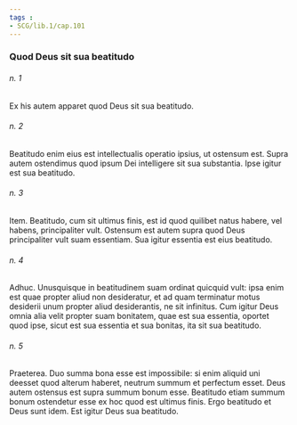 ```yaml
---
tags : 
- SCG/lib.1/cap.101
---
```


### Quod Deus sit sua beatitudo

###### n. 1
Ex his autem apparet quod Deus sit sua beatitudo.

###### n. 2
Beatitudo enim eius est intellectualis operatio ipsius, ut ostensum est. Supra autem ostendimus quod ipsum Dei intelligere sit sua substantia. Ipse igitur est sua beatitudo.

###### n. 3
Item. Beatitudo, cum sit ultimus finis, est id quod quilibet natus habere, vel habens, principaliter vult. Ostensum est autem supra quod Deus principaliter vult suam essentiam. Sua igitur essentia est eius beatitudo.

###### n. 4
Adhuc. Unusquisque in beatitudinem suam ordinat quicquid vult: ipsa enim est quae propter aliud non desideratur, et ad quam terminatur motus desiderii unum propter aliud desiderantis, ne sit infinitus. Cum igitur Deus omnia alia velit propter suam bonitatem, quae est sua essentia, oportet quod ipse, sicut est sua essentia et sua bonitas, ita sit sua beatitudo.

###### n. 5
Praeterea. Duo summa bona esse est impossibile: si enim aliquid uni deesset quod alterum haberet, neutrum summum et perfectum esset. Deus autem ostensus est supra summum bonum esse. Beatitudo etiam summum bonum ostendetur esse ex hoc quod est ultimus finis. Ergo beatitudo et Deus sunt idem. Est igitur Deus sua beatitudo.

